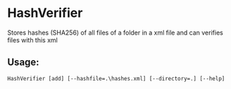 # HashVerifier
Stores hashes (SHA256) of all files of a folder in a xml file and can verifies files with this xml

## Usage:
```
HashVerifier [add] [--hashfile=.\hashes.xml] [--directory=.] [--help]
```
